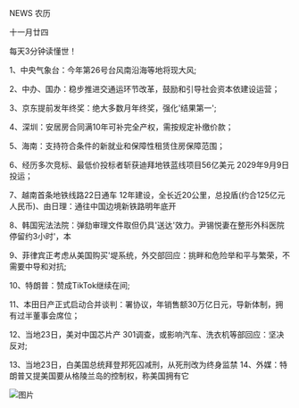 NEWS 农历

十一月廿四

每天3分钟读懂世！

1、中央气象台：今年第26号台风南沿海等地将现大风;

2、中办、国办：稳步推进交通运环节改革，鼓励和引导社会资本依建设运营；

3、京东提前发年终奖：绝大多数月年终奖，强化'结果第一';

4、深圳：安居房合同满10年可补完全产权，需按规定补缴价款；

5、海南：支持符合条件的新就业和保障性租赁住房保障范围；

6、经历多次竞标、最低价投标者斩获迪拜地铁蓝线项目56亿美元 2029年9月9日投运；

7、越南首条地铁线路22日通车 12年建设，全长近20公里，总投盾(约合125亿元人民币)、由日理：通往中国边境新铁路明年底开

8、韩国宪法法院：弹劾审理文件取但仍具'送达'效力。尹锡悦妻在整形外科医院停留约3小时'，本

9、菲律宾正考虑从美国购买'堤系统，外交部回应：挑畔和危险举和平与繁荣，不需要中导和对抗;

10、特朗普：赞成TikTok继续在间;

11、本田日产正式启动合并谈判：署协议，年销售额30万亿日元，导新体制，拥有过半董事会席位；

12、当地23日，美对中国芯片产 301调查，或影响汽车、洗衣机等部回应：坚决反对;

13、当地23日，白美国总统拜登邦死囚减刑，从死刑改为终身监禁 14、外媒：特朗普又提美国要从格陵兰岛的控制权，称美国拥有它

![图片](https://api.03c3.cn/api/zb)
